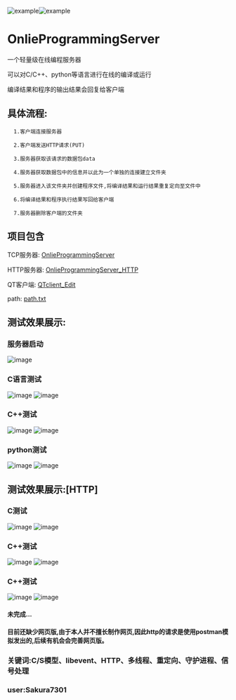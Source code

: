  ![example](https://img.shields.io/badge/tiny_onlie_program-v1.0-green.svg)![example](https://img.shields.io/badge/user:-sakura-blue.svg)
# OnlieProgrammingServer

一个轻量级在线编程服务器

可以对C/C++、python等语言进行在线的编译或运行

编译结果和程序的输出结果会回复给客户端

## **具体流程:**

      1.客户端连接服务器
  
      2.客户端发送HTTP请求(PUT)
  
      3.服务器获取该请求的数据包data
      
      4.服务器获取数据包中的信息并以此为一个单独的连接建立文件夹
  
      5.服务器进入该文件夹并创建程序文件,将编译结果和运行结果重复定向至文件中
  
      6.将编译结果和程序执行结果写回给客户端
  
      7.服务器删除客户端的文件夹
  
  
## **项目包含**
  TCP服务器:  [OnlieProgrammingServer](https://github.com/Sakura7301/OnlieProgrammingServer/tree/master/OnlieProgrammingServer)
  
  HTTP服务器: [OnlieProgrammingServer_HTTP](https://github.com/Sakura7301/OnlieProgrammingServer/tree/master/OnlieProgrammingServer_HTTP)
  
  QT客户端:   [QTclient_Edit](https://github.com/Sakura7301/OnlieProgrammingServer/tree/master/QTclient_Edit)
  
  path:       [path.txt](https://github.com/Sakura7301/OnlieProgrammingServer/blob/master/path.txt)
  
 ## **测试效果展示:**
  
### 服务器启动
  ![image](https://github.com/Sakura7301/OnlieProgrammingServer/blob/master/picture/%E6%9C%8D%E5%8A%A1%E5%99%A8%E5%90%AF%E5%8A%A8.png)
      
### C语言测试
  ![image](https://github.com/Sakura7301/OnlieProgrammingServer/blob/master/picture/C%E8%AF%AD%E8%A8%80%E9%94%99%E8%AF%AF%E7%A4%BA%E4%BE%8B.png)
  ![image](https://github.com/Sakura7301/OnlieProgrammingServer/blob/master/picture/C%E8%AF%AD%E8%A8%80%E9%80%9A%E8%BF%87%E7%A4%BA%E4%BE%8B.png)
  
### C++测试
  ![image](https://github.com/Sakura7301/OnlieProgrammingServer/blob/master/picture/cpp%E9%94%99%E8%AF%AF%E7%A4%BA%E4%BE%8B.png)
  ![image](https://github.com/Sakura7301/OnlieProgrammingServer/blob/master/picture/cpp%E9%80%9A%E8%BF%87%E7%A4%BA%E4%BE%8B.png)
  
### python测试
  ![image](https://github.com/Sakura7301/OnlieProgrammingServer/blob/master/picture/python%E9%94%99%E8%AF%AF%E7%A4%BA%E4%BE%8B.png)
  ![image](https://github.com/Sakura7301/OnlieProgrammingServer/blob/master/picture/python%E9%80%9A%E8%BF%87%E7%A4%BA%E4%BE%8B.png)
  
  
 ## **测试效果展示:[HTTP]**
  
 ### **C测试**
  
  
  ![image](https://github.com/Sakura7301/OnlieProgrammingServer/blob/master/httptest/C.gif)
  ![image](https://github.com/Sakura7301/OnlieProgrammingServer/blob/master/httptest/C_error.gif)
  
  
 ### **C++测试**
  
  
  ![image](https://github.com/Sakura7301/OnlieProgrammingServer/blob/master/httptest/CPP.gif)
  ![image](https://github.com/Sakura7301/OnlieProgrammingServer/blob/master/httptest/CPP_error.gif)
  
  
 ### **C++测试**
  
  
  ![image](https://github.com/Sakura7301/OnlieProgrammingServer/blob/master/httptest/Python.gif)
  ![image](https://github.com/Sakura7301/OnlieProgrammingServer/blob/master/httptest/Python_error.gif)
      
     
 #### 未完成...
 #### 目前还缺少网页版,由于本人并不擅长制作网页,因此http的请求是使用postman模拟发出的,后续有机会会完善网页版。
  
 ### **关键词**:C/S模型、libevent、HTTP、多线程、重定向、守护进程、信号处理



### **user:Sakura7301**
